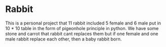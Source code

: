 # Rabbit
This is a personal project that 11 rabbit included 5 female and 6 male put in 10 * 10 table in the form of pigeonhole principle in python.
We have some stone and carrot that rabbit cant replaces them but if one female and one male rabbit replace each other, then a baby rabbit born. 
